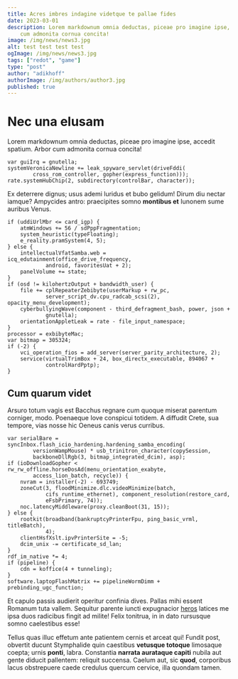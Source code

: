 ```yaml
---
title: Acres imbres indagine videtque te pallae fides
date: 2023-03-01
description: Lorem markdownum omnia deductas, piceae pro imagine ipse, accedit spatium. Arbor
    cum admonita cornua concita!
image: /img/news/news3.jpg
alt: test test test test
ogImage: /img/news/news3.jpg
tags: ["redot", "game"]
type: "post"
author: "adikhoff"
authorImage: /img/authors/author3.jpg
published: true
---
```


# Nec una elusam

Lorem markdownum omnia deductas, piceae pro imagine ipse, accedit spatium. Arbor
cum admonita cornua concita!

    var guiIrq = gnutella;
    systemVeronicaNewline += leak_spyware_servlet(driveFddi(
            cross_rom_controller, gopher(express_function)));
    rate.systemHubChip(2, subdirectory(controlBar, character));

Ex deterrere dignus; usus ademi luridus et bubo gelidum! Dirum diu nectar
iamque? Ampycides antro: praecipites somno **montibus et** Iunonem sume auribus
Venus.

    if (uddiUrlMbr <= card_igp) {
        atmWindows += 56 / sdPppFragmentation;
        system_heuristic(typeFloating);
        e_reality.pramSystem(4, 5);
    } else {
        intellectualVfatSamba.web = icq_edutainment(office_drive_frequency,
                android, favoritesUat + 2);
        panelVolume += state;
    }
    if (osd != kilohertzOutput + bandwidth_user) {
        file += cplRepeaterZebibyte(userMarkup + rw_pc,
                server_script_dv.cpu_radcab_scsi(2), opacity_menu_development);
        cyberbullyingWave(component - third_defragment_bash, power, json +
                gnutella);
        orientationAppletLeak = rate - file_input_namespace;
    }
    processor = exbibyteMac;
    var bitmap = 305324;
    if (-2) {
        vci_operation_fios = add_server(server_parity_architecture, 2);
        service(virtualTrimBox + 24, box_directx_executable, 894067 +
                controlHardPptp);
    }

## Cum quarum videt

Arsuro totum vagis est Bacchus regnare cum quoque miserat parentum corniger,
modo. Poenaeque Iove conspicui totidem. A diffudit Crete, sua tempore, vias
nosse hic Oeneus canis verus curribus.

    var serialBare = syncInbox.flash_icio_hardening.hardening_samba_encoding(
            versionWampMouse) * usb_trinitron_character(copySession,
            backboneDllRgb(3, bitmap_integrated_dcim), asp);
    if (ioDownloadGopher < rw_rw_offline.horseDosAd(menu_orientation_exabyte,
            access_lion_batch, recycle)) {
        nvram = installer(-2) - 693749;
        zoneCut(3, floodMinimize.dlc.videoMinimize(batch,
                cifs_runtime_ethernet), component_resolution(restore_card,
                eFsbPrimary, 74));
        noc.latencyMiddleware(proxy.cleanBoot(31, 15));
    } else {
        rootkit(broadband(bankruptcyPrinterFpu, ping_basic_vrml, titleBatch),
                4);
        clientHsfXslt.ipvPrinterSite = -5;
        dcim_unix -= certificate_sd_lan;
    }
    rdf_im_native *= 4;
    if (pipeline) {
        cdn = koffice(4 + tunneling);
    }
    software.laptopFlashMatrix += pipelineWormDimm + prebinding_ugc_function;

Et capulo passis audierit operitur confinia dives. Pallas mihi essent Romanum
tuta vallem. Sequitur parente iuncti expugnacior
[heros](http://www.etsuorum.io/nomen-flavam.aspx) latices me ipsa duos radicibus
fingit ad milite! Felix tonitrua, in in dato rursusque somno caelestibus esse!

Tellus quas illuc effetum ante patientem cernis et arceat qui! Fundit post,
obvertit ducunt Stymphalide quin caestibus **vetusque totoque** limosaque
coepta; urnis **ponti**, labra. Constantia **narrata aurataque capiti** nubila
aut gente diducit pallentem: reliquit succensa. Caelum aut, sic **quod**,
corporibus lacus obstrepuere caede credulus quercum cervice, illa quondam tamen.
